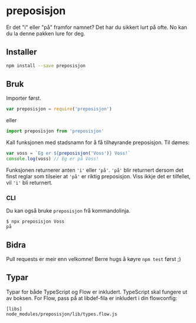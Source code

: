 # preposisjon
Er det "i" eller "på" framfor namnet? Det har du sikkert lurt på ofte. No kan du la denne pakken lure for deg.

## Installer
```bash
npm install --save preposisjon
```

## Bruk
Importer først.

```javascript
var preposisjon = require('preposisjon')
```
eller
```javascript
import preposisjon from 'preposisjon'
```

Kall funksjonen med stadsnamn for å få tilhøyrande preposisjon. Til dømes:

```javascript
var voss = `Eg er ${preposisjon('Voss')} Voss!`
console.log(voss) // Eg er på Voss!
```

Funksjonen returnerer anten `'i'` eller `'på'`. `'på'` blir returnert dersom det finst reglar som tilseier at `'på'` er riktig preposisjon. Viss ikkje det er tilfellet, vil `'i'` bli returnert.

### CLI

Du kan også bruke `preposisjon` frå kommandolinja.

```
$ npx preposisjon Voss
på
```

## Bidra
Pull requests er meir enn velkomne! Berre hugs å køyre `npm test` først ;)

## Typar

Typar for både TypeScript og Flow er inkludert. TypeScript skal fungere ut av boksen. For Flow, pass på at libdef-fila er inkludert i din flowconfig:

```
[libs]
node_modules/preposisjon/lib/types.flow.js
```
